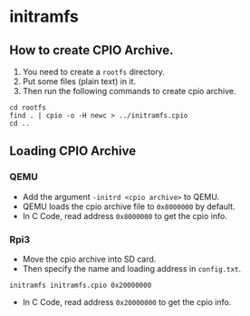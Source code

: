 # initramfs
## How to create CPIO Archive.

1. You need to create a `rootfs` directory.
2. Put some files (plain text) in it.
3. Then run the following commands to create cpio archive.
```shell=
cd rootfs
find . | cpio -o -H newc > ../initramfs.cpio
cd ..
```

## Loading CPIO Archive

### QEMU
* Add the argument `-initrd <cpio archive>` to QEMU.
* QEMU loads the cpio archive file to `0x8000000` by default.
* In C Code, read address `0x8000000` to get the cpio info.

### Rpi3
* Move the cpio archive into SD card.
* Then specify the name and loading address in `config.txt`.
```
initramfs initramfs.cpio 0x20000000
```
* In C Code, read address `0x20000000` to get the cpio info.